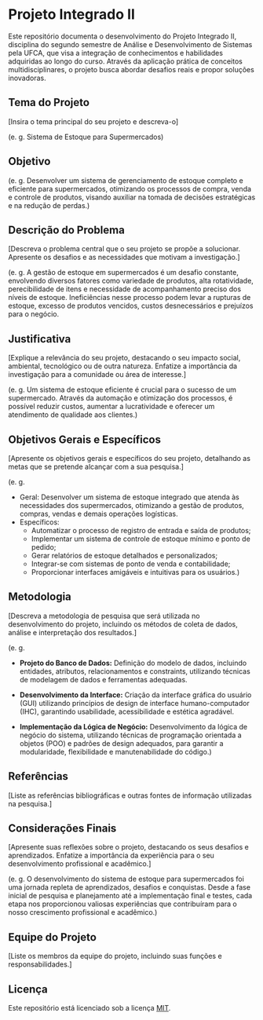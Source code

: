 # Projeto Integrado II
Este repositório documenta o desenvolvimento do Projeto Integrado  II, disciplina do segundo semestre de Análise e Desenvolvimento de Sistemas pela UFCA, que visa a integração de conhecimentos e habilidades adquiridas ao longo do curso. Através da aplicação prática de conceitos multidisciplinares, o projeto busca abordar desafios reais e propor soluções inovadoras.

## Tema do Projeto
[Insira o tema principal do seu projeto e descreva-o]

(e. g. Sistema de Estoque para Supermercados)

## Objetivo
(e. g. Desenvolver um sistema de gerenciamento de estoque completo e eficiente para supermercados, otimizando os processos de compra, venda e controle de produtos, visando auxiliar na tomada de decisões estratégicas e na redução de perdas.)

## Descrição do Problema
[Descreva o problema central que o seu projeto se propõe a solucionar. Apresente os desafios e as necessidades que motivam a investigação.]

(e. g. A gestão de estoque em supermercados é um desafio constante, envolvendo diversos fatores como variedade de produtos, alta rotatividade, perecibilidade de itens e necessidade de acompanhamento preciso dos níveis de estoque. Ineficiências nesse processo podem levar a rupturas de estoque, excesso de produtos vencidos, custos desnecessários e prejuízos para o negócio.

## Justificativa

[Explique a relevância do seu projeto, destacando o seu impacto social, ambiental, tecnológico ou de outra natureza. Enfatize a importância da investigação para a comunidade ou área de interesse.]

(e. g. Um sistema de estoque eficiente é crucial para o sucesso de um supermercado. Através da automação e otimização dos processos, é possível reduzir custos, aumentar a lucratividade e oferecer um atendimento de qualidade aos clientes.)

## Objetivos Gerais e Específicos

[Apresente os objetivos gerais e específicos do seu projeto, detalhando as metas que se pretende alcançar com a sua pesquisa.]

(e. g. 
* Geral: Desenvolver um sistema de estoque integrado que atenda às necessidades dos supermercados, otimizando a gestão de produtos, compras, vendas e demais operações logísticas.
* Específicos:
  * Automatizar o processo de registro de entrada e saída de produtos;
  * Implementar um sistema de controle de estoque mínimo e ponto de pedido;
  * Gerar relatórios de estoque detalhados e personalizados;
  * Integrar-se com sistemas de ponto de venda e contabilidade;
  * Proporcionar interfaces amigáveis e intuitivas para os usuários.)

## Metodologia

[Descreva a metodologia de pesquisa que será utilizada no desenvolvimento do projeto, incluindo os métodos de coleta de dados, análise e interpretação dos resultados.]

(e. g. 
* **Projeto do Banco de Dados:**
  Definição do modelo de dados, incluindo entidades, atributos, relacionamentos e constraints, utilizando técnicas de modelagem de dados e ferramentas adequadas.

* **Desenvolvimento da Interface:**
  Criação da interface gráfica do usuário (GUI) utilizando princípios de design de interface humano-computador (IHC), garantindo usabilidade, acessibilidade e estética agradável.

* **Implementação da Lógica de Negócio:**
  Desenvolvimento da lógica de negócio do sistema, utilizando técnicas de programação orientada a objetos (POO) e padrões de design adequados, para garantir a modularidade, flexibilidade e manutenabilidade do código.)

## Referências

[Liste as referências bibliográficas e outras fontes de informação utilizadas na pesquisa.]

## Considerações Finais

[Apresente suas reflexões sobre o projeto, destacando os seus desafios e aprendizados. Enfatize a importância da experiência para o seu desenvolvimento profissional e acadêmico.]


(e. g. O desenvolvimento do sistema de estoque para supermercados foi uma jornada repleta de aprendizados, desafios e conquistas. Desde a fase inicial de pesquisa e planejamento até a implementação final e testes, cada etapa nos proporcionou valiosas experiências que contribuíram para o nosso crescimento profissional e acadêmico.)

## Equipe do Projeto

[Liste os membros da equipe do projeto, incluindo suas funções e responsabilidades.]

## Licença

Este repositório está licenciado sob a licença [MIT](https://choosealicense.com/licenses/mit/).
